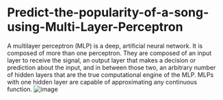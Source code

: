 # Predict-the-popularity-of-a-song-using-Multi-Layer-Perceptron
A multilayer perceptron (MLP) is a deep, artificial neural network. It is composed of more than one perceptron. They are composed of an input layer to receive the signal, an output layer that makes a decision or prediction about the input, and in between those two, an arbitrary number of hidden layers that are the true computational engine of the MLP. MLPs with one hidden layer are capable of approximating any continuous function.
![image](https://user-images.githubusercontent.com/78899126/171038686-49ea763a-3c9a-4d66-b586-7df8823ae961.png)
